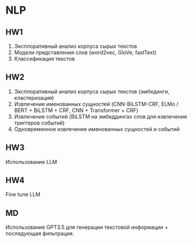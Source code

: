 # NLP

## HW1
1. Эксплоративный анализ корпуса сырых текстов
2. Модели представления слов (word2vec, GloVe, fastText)
3. Классификация текстов

## HW2
1. Эксплоративный анализ корпуса сырых текстов (эмбединги, кластеризация)
2. Извлечение именованных сущностей (CNN-BiLSTM-CRF, ELMo / BERT + BiLSTM + CRF, CNN  + Transformer + CRF)
3. Извлечение событий (BiLSTM на эмбеддингах слов для извлечения триггеров событий)
4. Одновременное извлечение именованных сущностей и событий

## HW3
Использование LLM

## HW4
Fine tune LLM

## MD
Использование GPT3.5 для генерации текстовой информации + последующая фильтрация.
